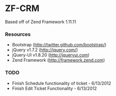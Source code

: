 ZF-CRM
======

Based off of Zend Framework 1.11.11

### Resources

- Bootstrap (http://twitter.github.com/bootstrap/)
- jQuery v1.7.2 (http://jquery.com/)
- jQuery-UI v1.8.20 (http://jqueryui.com)
- Zend Framework (http://framework.zend.com)


### TODO

- Finish Schedule functionality of ticket - 6/13/2012
- Finish Edit Ticket Functionality - 6/13/2012
